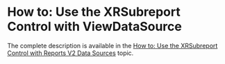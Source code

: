 # How to: Use the XRSubreport Control with ViewDataSource


The complete description is available in the <a href="https://help.devexpress.com/#Xaf/CustomDocument3611">How to: Use the XRSubreport Control with Reports V2 Data Sources</a> topic.

<br/>


